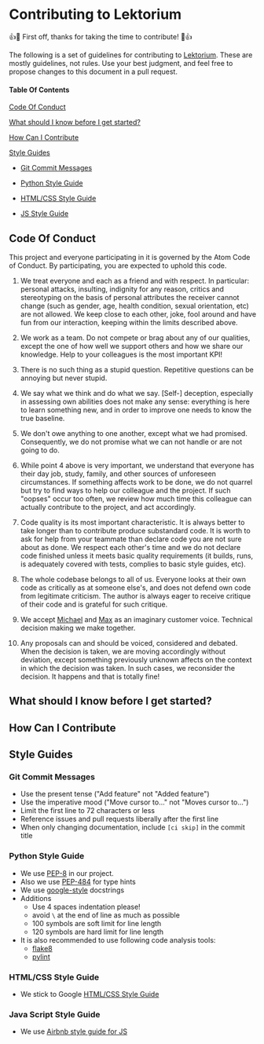 # Contributing to Lektorium


:+1::tada: First off, thanks for taking the time to contribute! :tada::+1:

The following is a set of guidelines for contributing to [Lektorium](https://github.com/sphericalpm/lektorium). These are mostly guidelines, not rules. Use your best judgment, and feel free to propose changes to this document in a pull request.

#### Table Of Contents

[Code Of Conduct](#code-of-conduct)

[What should I know before I get started?](#what-should-i-know-before-i-get-started)


[How Can I Contribute](#how-can-i-contribute)


[Style Guides](#styleguides)

* [Git Commit Messages](###Git-Commit-Messages)

* [Python Style Guide](###Python-Styleguide)

* [HTML/CSS Style Guide](###HTML/CSS-Styleguide)

* [JS Style Guide](###Java-Script-Style-Guide)

## Code Of Conduct

This project and everyone participating in it is governed by the Atom Code of Conduct. By participating, you are expected to uphold this code.

1. We treat everyone and each as a friend and with respect. In particular: personal attacks, insulting, indignity for any reason, critics and stereotyping on the basis of personal attributes the receiver cannot change (such as gender, age, health condition, sexual orientation, etc) are not allowed. We keep close to each other, joke, fool around and have fun from our interaction, keeping within the limits described above.

2. We work as a team. Do not compete or brag about any of our qualities, except the one of how well we support others and how we share our knowledge. Help to your colleagues is the most important KPI!

3. There is no such thing as a stupid question. Repetitive questions can be annoying but never stupid.

4. We say what we think and do what we say. [Self-] deception, especially in assessing own abilities does not make any sense: everything is here to learn something new, and in order to improve one needs to know the true baseline.

5. We don't owe anything to one another, except what we had promised. Consequently, we do not promise what we can not handle or are not going to do.

6. While point 4 above is very important, we understand that everyone has their day job, study, family, and other  sources of unforeseen circumstances. If something affects work to be done, we do not quarrel but try to find ways to help our colleague and the project. If such "oopses" occur too often, we review how much time this colleague can actually contribute to the project, and act accordingly.

7. Code quality is its most important characteristic. It is always better to take longer than to contribute produce substandard code. It is worth to ask for help from your teammate than declare code you are not sure about as done. We respect each other's time and we do not declare code finished unless it meets basic quality requirements (it builds, runs, is adequately covered with tests, complies to basic style guides, etc).

8. The whole codebase belongs to all of us. Everyone looks at their own code as critically as at someone else's, and  does not defend own code from legitimate criticism. The author is always eager to receive critique of their code and is grateful for such critique.

9. We accept [Michael](https://github.com/mvartanyan) and [Max](https://github.com/jekoff) as an imaginary customer voice. Technical decision making we make together.

10. Any proposals can and should be voiced, considered and debated. When the decision is taken,  we are moving accordingly without deviation, except something previously unknown affects on the context in which the decision was taken. In such cases, we reconsider the decision. It happens and that is totally fine!

## What should I know before I get started?

## How Can I Contribute

## Style Guides

### Git Commit Messages

* Use the present tense ("Add feature" not "Added feature")
* Use the imperative mood ("Move cursor to..." not "Moves cursor to...")
* Limit the first line to 72 characters or less
* Reference issues and pull requests liberally after the first line
* When only changing documentation, include `[ci skip]` in the commit title

### Python Style Guide
* We use [PEP-8](https://www.python.org/dev/peps/pep-0008/) in our project.
* Also we use [PEP-484](https://www.python.org/dev/peps/pep-0484/) for type hints
* We use [google-style](http://sphinxcontrib-napoleon.readthedocs.io/en/latest/example_google.html) docstrings
* Additions
  * Use 4 spaces indentation please!
  * avoid `\` at the end of line as much as possible
  * 100 symbols are soft limit for line length
  * 120 symbols are hard limit for line length
* It is also recommended to use following code analysis tools:
  * [flake8](https://pypi.org/project/flake8/)
  * [pylint](https://pypi.org/project/pylint/)
 
### HTML/CSS Style Guide
* We stick to Google [HTML/CSS Style Guide](https://google.github.io/styleguide/htmlcssguide.html)

### Java Script Style Guide
* We use [Airbnb style guide for JS](https://github.com/airbnb/javascript)